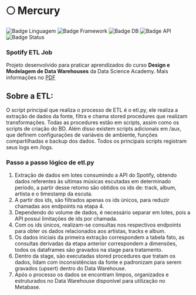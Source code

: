 # 🌕 Mercury 
![Badge Linguagem](https://img.shields.io/badge/Linguagem-Python-blue)
![Badge Framework](https://img.shields.io/badge/biblioteca-Pandas-yellow)
![Badge DB](https://img.shields.io/badge/DB-PostgreSQL-blue)
![Badge API](https://img.shields.io/badge/API-Spotipy-green)
![Badge Status](https://img.shields.io/badge/Status-Done-G)
### Spotify ETL Job
Projeto desenvolvido para praticar aprendizados do curso **Design e Modelagem de Data Warehouses** da Data Science Academy. Mais informações no [PDF](https://github.com/Gabriel-SSD/Mercury/blob/main/files/mercury.pdf)

## Sobre a ETL:
O script principal que realiza o processo de ETL é o etl.py, ele realiza a extração de dados da fonte, filtra e chama stored procedures que realizam transformações. Todas as procedures estão em scripts, assim como os scripts de criação do BD. Além disso existem scripts adicionais em /aux, que definem configurações de variáveis de ambiente, funções compartilhadas e backup dos dados. Todos os principais scripts registram seus logs em /logs.
### Passo a passo lógico de etl.py
1. Extração de dados em lotes consumindo a API do Spotify, obtendo dados referentes às ultimas músicas escutadas em determinado período, a partir desse retorno são obtidos os ids de: track, album, artista e o timestamp da escuta.
2. A partir dos ids, são filtrados apenas os ids únicos, para reduzir chamadas aos endpoints na etapa 4.
3. Dependendo do volume de dados, é necessário separar em lotes, pois a API possui limitações de ids por chamada.
4. Com os ids únicos, realizam-se consultas nos respectivos endpoints para obter os dados relacionados aos artistas, tracks e album.
5. Os dados iniciais da primeira extração correspondem a tabela fato, as consultas derivadas da etapa anterior correspondem a dimensões, todos os dataframes são gravados na stage para tratamento.
6. Dentro da stage, são executadas stored procedures que tratam os dados, lidam com inconsistências da fonte e padronizam para serem gravados (upsert) dentro do Data Warehouse.
7. Após o processo os dados se encontram limpos, organizados e estruturados no Data Warehouse disponível para utilização no Metabase.

